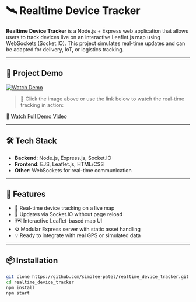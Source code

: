 # 🛰️ Realtime Device Tracker

**Realtime Device Tracker** is a Node.js + Express web application that allows users to track devices live on an interactive Leaflet.js map using WebSockets (Socket.IO). This project simulates real-time updates and can be adapted for delivery, IoT, or logistics tracking.

---

## 📸 Project Demo

[![Watch Demo](https://drive.google.com/uc?id=1-QypuiEjDMnh0JnN0DC2UJRwe4E-J3YQ)](https://drive.google.com/file/d/1I94b0EHrkdjCDoQGd66eC2XBTiodd_Tb/view?usp=drive_link)

> 🎥 Click the image above or use the link below to watch the real-time tracking in action:

🔗 [Watch Full Demo Video](https://drive.google.com/file/d/1I94b0EHrkdjCDoQGd66eC2XBTiodd_Tb/view?usp=drive_link)

---

## 🛠 Tech Stack

- **Backend**: Node.js, Express.js, Socket.IO
- **Frontend**: EJS, Leaflet.js, HTML/CSS
- **Other**: WebSockets for real-time communication

---

## 🚀 Features

- 📍 Real-time device tracking on a live map
- 🔄 Updates via Socket.IO without page reload
- 🗺️ Interactive Leaflet-based map UI
- ⚙️ Modular Express server with static asset handling
- 💡 Ready to integrate with real GPS or simulated data

---

## 📦 Installation

```bash
git clone https://github.com/simolee-patel/realtime_device_tracker.git
cd realtime_device_tracker
npm install
npm start
